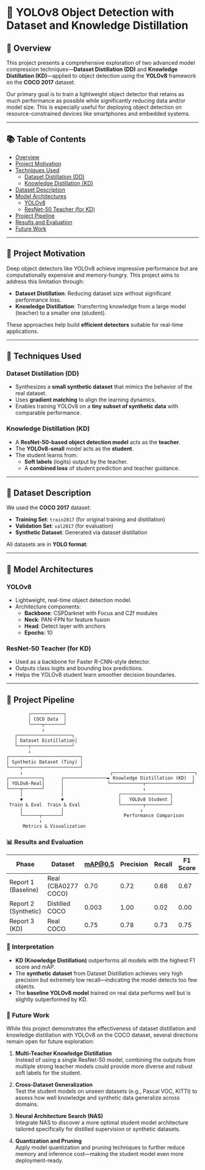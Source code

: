 # 🧠 YOLOv8 Object Detection with Dataset and Knowledge Distillation

## 📌 Overview

This project presents a comprehensive exploration of two advanced model compression techniques—**Dataset Distillation (DD)** and **Knowledge Distillation (KD)**—applied to object detection using the **YOLOv8** framework on the **COCO 2017** dataset.

Our primary goal is to train a lightweight object detector that retains as much performance as possible while significantly reducing data and/or model size. This is especially useful for deploying object detection on resource-constrained devices like smartphones and embedded systems.

---

## 📚 Table of Contents
- [Overview](#-overview)
- [Project Motivation](#-project-motivation)
- [Techniques Used](#-techniques-used)
  - [Dataset Distillation (DD)](#dataset-distillation-dd)
  - [Knowledge Distillation (KD)](#knowledge-distillation-kd)
- [Dataset Description](#-dataset-description)
- [Model Architectures](#-model-architectures)
  - [YOLOv8](#yolov8)
  - [ResNet-50 Teacher (for KD)](#resnet-50-teacher-for-kd)
- [Project Pipeline](#-project-pipeline)
- [Results and Evaluation](#-results-and-evaluation)
- [Future Work](#-future-work)
---

## 🎯 Project Motivation

Deep object detectors like YOLOv8 achieve impressive performance but are computationally expensive and memory-hungry. This project aims to address this limitation through:
- **Dataset Distillation**: Reducing dataset size without significant performance loss.
- **Knowledge Distillation**: Transferring knowledge from a large model (teacher) to a smaller one (student).

These approaches help build **efficient detectors** suitable for real-time applications.

---

## 🔬 Techniques Used

### Dataset Distillation (DD)

- Synthesizes a **small synthetic dataset** that mimics the behavior of the real dataset.
- Uses **gradient matching** to align the learning dynamics.
- Enables training YOLOv8 on a **tiny subset of synthetic data** with comparable performance.

### Knowledge Distillation (KD)

- A **ResNet-50-based object detection model** acts as the **teacher**.
- The **YOLOv8-small** model acts as the **student**.
- The student learns from:
  - **Soft labels** (logits) output by the teacher.
  - A **combined loss** of student prediction and teacher guidance.

---

## 📁 Dataset Description

We used the **COCO 2017** dataset:

- **Training Set**: `train2017` (for original training and distillation)
- **Validation Set**: `val2017` (for evaluation)
- **Synthetic Dataset**: Generated via dataset distillation

All datasets are in **YOLO format**:

---

## 🧠 Model Architectures

### YOLOv8

- Lightweight, real-time object detection model.
- Architecture components:
  - **Backbone**: CSPDarknet with Focus and C2f modules
  - **Neck**: PAN-FPN for feature fusion
  - **Head**: Detect layer with anchors
  - **Epochs**: 10
    
### ResNet-50 Teacher (for KD)

- Used as a backbone for Faster R-CNN-style detector.
- Outputs class logits and bounding box predictions.
- Helps the YOLOv8 student learn smoother decision boundaries.

---

## 🔄 Project Pipeline

```text
        ┌────────────┐
        │ COCO Data  │
        └────┬───────┘
             ↓
   ┌────────────────────┐
   │ Dataset Distillation│
   └────┬───────────────┘
        ↓
┌──────────────────────────┐
│ Synthetic Dataset (Tiny) │
└────┬─────────────────────┘
     ↓                                ┌──────────────────────────────┐
┌────────────┐      ┌────────────────► Knowledge Distillation (KD)  │
│ YOLOv8-Real│      │                └────────────┬─────────────────┘
└────┬───────┘      │                             ↓
     │              │                    ┌──────────────────┐
     ▼              ▼                    │   YOLOv8 Student │
 Train & Eval  Train & Eval              └────────┬─────────┘
     │              │                            ↓
     └──────┬───────┘                      Performance Comparison
            ↓
      Metrics & Visualization
```
### 📊 Results and Evaluation

| Phase               | Dataset              | mAP@0.5 | Precision | Recall | F1 Score |
|---------------------|----------------------|---------|-----------|--------|----------|
| Report 1 (Baseline) | Real (CBA0277 COCO)  | 0.70    | 0.72      | 0.68   | 0.67     |
| Report 2 (Synthetic)| Distilled COCO       | 0.003   | 1.00      | 0.02   | 0.00     |
| Report 3 (KD)       | Real COCO            | 0.75    | 0.78      | 0.73   | 0.75     |

### 🧩 Interpretation

- **KD (Knowledge Distillation)** outperforms all models with the highest F1 score and mAP.
- The **synthetic dataset** from Dataset Distillation achieves very high precision but extremely low recall—indicating the model detects too few objects.
- The **baseline YOLOv8 model** trained on real data performs well but is slightly outperformed by KD.

### 🔮 Future Work

While this project demonstrates the effectiveness of dataset distillation and knowledge distillation with YOLOv8 on the COCO dataset, several directions remain open for future exploration:

1. **Multi-Teacher Knowledge Distillation**  
   Instead of using a single ResNet-50 model, combining the outputs from multiple strong teacher models could provide more diverse and robust soft labels for the student.

2. **Cross-Dataset Generalization**  
   Test the student models on unseen datasets (e.g., Pascal VOC, KITTI) to assess how well knowledge and synthetic data generalize across domains.

3. **Neural Architecture Search (NAS)**  
   Integrate NAS to discover a more optimal student model architecture tailored specifically for distilled supervision or synthetic datasets.

4. **Quantization and Pruning**  
   Apply model quantization and pruning techniques to further reduce memory and inference cost—making the student model even more deployment-ready.


